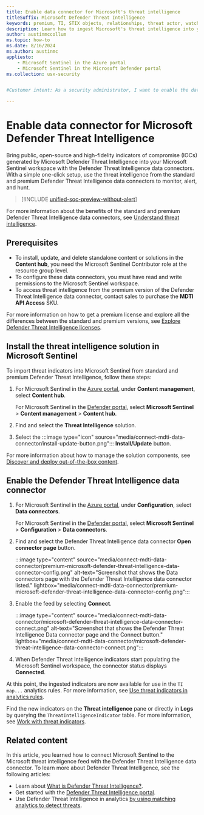 ```yaml
---
title: Enable data connector for Microsoft's threat intelligence
titleSuffix: Microsoft Defender Threat Intelligence
keywords: premium, TI, STIX objects, relationships, threat actor, watchlist, license
description: Learn how to ingest Microsoft's threat intelligence into your Microsoft Sentinel workspace to generate high-fidelity alerts and incidents.
author: austinmccollum
ms.topic: how-to
ms.date: 8/16/2024
ms.author: austinmc
appliesto:
    - Microsoft Sentinel in the Azure portal
    - Microsoft Sentinel in the Microsoft Defender portal
ms.collection: usx-security


#Customer intent: As a security administrator, I want to enable the data connector for Microsoft Defender Threat Intelligence so that I can ingest high fidelity indicators of compromise into my Microsoft Sentinel workspace for enhanced threat monitoring and response.

---
```


# Enable data connector for Microsoft Defender Threat Intelligence

Bring public, open-source and high-fidelity indicators of compromise (IOCs) generated by Microsoft Defender Threat Intelligence into your Microsoft Sentinel workspace with the Defender Threat Intelligence data connectors. With a simple one-click setup, use the threat intelligence from the standard and premium Defender Threat Intelligence data connectors to monitor, alert, and hunt.

> [!INCLUDE [unified-soc-preview-without-alert](includes/unified-soc-preview-without-alert.md)]

For more information about the benefits of the standard and premium Defender Threat Intelligence data connectors, see [Understand threat intelligence](understand-threat-intelligence.md#add-threat-indicators-to-microsoft-sentinel-with-the-defender-threat-intelligence-data-connector).

## Prerequisites

- To install, update, and delete standalone content or solutions in the **Content hub**, you need the Microsoft Sentinel Contributor role at the resource group level.
- To configure these data connectors, you must have read and write permissions to the Microsoft Sentinel workspace.
- To access threat intelligence from the premium version of the Defender Threat Intelligence data connector, contact sales to purchase the **MDTI API Access** SKU. 

For more information on how to get a premium license and explore all the differences between the standard and premium versions, see [Explore Defender Threat Intelligence licenses](https://www.microsoft.com/security/business/siem-and-xdr/microsoft-defender-threat-intelligence#areaheading-oc8e7d).

## Install the threat intelligence solution in Microsoft Sentinel

To import threat indicators into Microsoft Sentinel from standard and premium Defender Threat Intelligence, follow these steps:

1. For Microsoft Sentinel in the [Azure portal](https://portal.azure.com), under **Content management**, select **Content hub**.

   For Microsoft Sentinel in the [Defender portal](https://security.microsoft.com/), select **Microsoft Sentinel** > **Content management** > **Content hub**.

1. Find and select the **Threat Intelligence** solution.

1. Select the :::image type="icon" source="media/connect-mdti-data-connector/install-update-button.png"::: **Install/Update** button.

For more information about how to manage the solution components, see [Discover and deploy out-of-the-box content](sentinel-solutions-deploy.md).

## Enable the Defender Threat Intelligence data connector

1. For Microsoft Sentinel in the [Azure portal](https://portal.azure.com), under **Configuration**, select **Data connectors**.

   For Microsoft Sentinel in the [Defender portal](https://security.microsoft.com/), select **Microsoft Sentinel** > **Configuration** > **Data connectors**.

1. Find and select the Defender Threat Intelligence data connector **Open connector page** button.

    :::image type="content" source="media/connect-mdti-data-connector/premium-microsoft-defender-threat-intelligence-data-connector-config.png" alt-text="Screenshot that shows the Data connectors page with the Defender Threat Intelligence data connector listed." lightbox="media/connect-mdti-data-connector/premium-microsoft-defender-threat-intelligence-data-connector-config.png"::: 

1. Enable the feed by selecting **Connect**.

    :::image type="content" source="media/connect-mdti-data-connector/microsoft-defender-threat-intelligence-data-connector-connect.png" alt-text="Screenshot that shows the Defender Threat Intelligence Data connector page and the Connect button." lightbox="media/connect-mdti-data-connector/microsoft-defender-threat-intelligence-data-connector-connect.png"::: 

1. When Defender Threat Intelligence indicators start populating the Microsoft Sentinel workspace, the connector status displays **Connected**.

At this point, the ingested indicators are now available for use in the `TI map...` analytics rules. For more information, see [Use threat indicators in analytics rules](use-threat-indicators-in-analytics-rules.md). 

Find the new indicators on the **Threat intelligence** pane or directly in **Logs** by querying the `ThreatIntelligenceIndicator` table. For more information, see [Work with threat indicators](work-with-threat-indicators.md).

## Related content

In this article, you learned how to connect Microsoft Sentinel to the Microsoft threat intelligence feed with the Defender Threat Intelligence data connector. To learn more about Defender Threat Intelligence, see the following articles:

- Learn about [What is Defender Threat Intelligence?](/defender/threat-intelligence/what-is-microsoft-defender-threat-intelligence-defender-ti).
- Get started with the [Defender Threat Intelligence portal](/defender/threat-intelligence/learn-how-to-access-microsoft-defender-threat-intelligence-and-make-customizations-in-your-portal).
- Use Defender Threat Intelligence in analytics [by using matching analytics to detect threats](use-matching-analytics-to-detect-threats.md).
